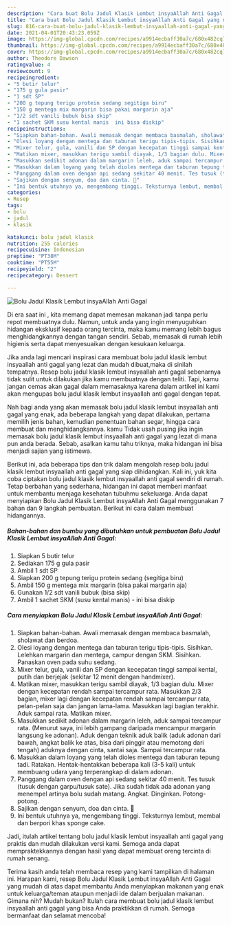 ```yaml
---
description: "Cara buat Bolu Jadul Klasik Lembut insyaAllah Anti Gagal yang nikmat Untuk Jualan"
title: "Cara buat Bolu Jadul Klasik Lembut insyaAllah Anti Gagal yang nikmat Untuk Jualan"
slug: 816-cara-buat-bolu-jadul-klasik-lembut-insyaallah-anti-gagal-yang-nikmat-untuk-jualan
date: 2021-04-01T20:43:23.059Z
image: https://img-global.cpcdn.com/recipes/a9914ecbaff30a7c/680x482cq70/bolu-jadul-klasik-lembut-insyaallah-anti-gagal-foto-resep-utama.jpg
thumbnail: https://img-global.cpcdn.com/recipes/a9914ecbaff30a7c/680x482cq70/bolu-jadul-klasik-lembut-insyaallah-anti-gagal-foto-resep-utama.jpg
cover: https://img-global.cpcdn.com/recipes/a9914ecbaff30a7c/680x482cq70/bolu-jadul-klasik-lembut-insyaallah-anti-gagal-foto-resep-utama.jpg
author: Theodore Dawson
ratingvalue: 4
reviewcount: 9
recipeingredient:
- "5 butir telur"
- "175 g gula pasir"
- "1 sdt SP"
- "200 g tepung terigu protein sedang segitiga biru"
- "150 g mentega mix margarin bisa pakai margarin aja"
- "1/2 sdt vanili bubuk bisa skip"
- "1 sachet SKM susu kental manis  ini bisa diskip"
recipeinstructions:
- "Siapkan bahan-bahan. Awali memasak dengan membaca basmalah, sholawat dan berdoa."
- "Olesi loyang dengan mentega dan taburan terigu tipis-tipis. Sisihkan. Lelehkan margarin dan mentega, campur dengan SKM. Sisihkan. Panaskan oven pada suhu sedang."
- "Mixer telur, gula, vanili dan SP dengan kecepatan tinggi sampai kental, putih dan berjejak (sekitar 12 menit dengan handmixer)."
- "Matikan mixer, masukkan terigu sambil diayak, 1/3 bagian dulu. Mixer dengan kecepatan rendah sampai tercampur rata. Masukkan 2/3 bagian, mixer lagi dengan kecepatan rendah sampai tercampur rata, pelan-pelan saja dan jangan lama-lama. Masukkan lagi bagian terakhir. Aduk sampai rata. Matikan mixer."
- "Masukkan sedikit adonan dalam margarin leleh, aduk sampai tercampur rata. (Menurut saya, ini lebih gampang daripada mencampur margarin langsung ke adonan). Aduk dengan teknik aduk balik (aduk adonan dari bawah, angkat balik ke atas, bisa dari pinggir atau memotong dari tengah) aduknya dengan cinta, santai saja. Sampai tercampur rata."
- "Masukkan dalam loyang yang telah dioles mentega dan taburan tepung tadi. Ratakan. Hentak-hentakkan beberapa kali (3-5 kali) untuk membuang udara yang terperangkap di dalam adonan."
- "Panggang dalam oven dengan api sedang sekitar 40 menit. Tes tusuk (tusuk dengan garpu/tusuk sate). Jika sudah tidak ada adonan yang menempel artinya bolu sudah matang. Angkat. Dinginkan. Potong-potong."
- "Sajikan dengan senyum, doa dan cinta. 🖤"
- "Ini bentuk utuhnya ya, mengembang tinggi. Teksturnya lembut, membal dan berpori khas sponge cake."
categories:
- Resep
tags:
- bolu
- jadul
- klasik

katakunci: bolu jadul klasik 
nutrition: 255 calories
recipecuisine: Indonesian
preptime: "PT38M"
cooktime: "PT55M"
recipeyield: "2"
recipecategory: Dessert

---
```



![Bolu Jadul Klasik Lembut insyaAllah Anti Gagal](https://img-global.cpcdn.com/recipes/a9914ecbaff30a7c/680x482cq70/bolu-jadul-klasik-lembut-insyaallah-anti-gagal-foto-resep-utama.jpg)

Di era  saat ini , kita memang dapat memesan makanan jadi tanpa perlu repot membuatnya dulu. Namun, untuk anda yang ingin menyuguhkan hidangan eksklusif kepada orang tercinta, maka kamu memang lebih bagus menghidangkannya dengan tangan sendiri. Sebab, memasak di rumah lebih higienis serta dapat menyesuaikan dengan kesukaan keluarga.

Jika anda lagi mencari inspirasi cara membuat bolu jadul klasik lembut insyaallah anti gagal yang lezat dan mudah dibuat,maka di sinilah tempatnya. Resep bolu jadul klasik lembut insyaallah anti gagal  sebenarnya tidak sulit untuk dilakukan jika kamu membuatnya dengan teliti. Tapi, kamu jangan cemas akan gagal dalam memasaknya 
karena dalam artikel ini kami akan mengupas bolu jadul klasik lembut insyaallah anti gagal dengan tepat.  



Nah bagi anda yang akan memasak bolu jadul klasik lembut insyaallah anti gagal yang enak, ada beberapa langkah yang dapat dilakukan, pertama memilih jenis bahan, kemudian penentuan bahan segar, hingga cara membuat dan menghidangkannya. kamu Tidak usah pusing jika ingin memasak bolu jadul klasik lembut insyaallah anti gagal yang lezat di mana pun anda berada. Sebab, asalkan kamu  tahu triknya, maka hidangan ini bisa menjadi sajian yang istimewa.

Berikut ini, ada beberapa tips dan trik dalam mengolah resep bolu jadul klasik lembut insyaallah anti gagal yang siap dihidangkan. Kali ini, yuk kita coba ciptakan bolu jadul klasik lembut insyaallah anti gagal sendiri di rumah. Tetap berbahan yang sederhana, hidangan ini dapat memberi manfaat untuk membantu menjaga kesehatan tubuhmu sekeluarga. Anda dapat menyiapkan Bolu Jadul Klasik Lembut insyaAllah Anti Gagal menggunakan 7 bahan dan 9 langkah pembuatan. Berikut ini cara dalam membuat hidangannya.

<!--inarticleads1-->

##### Bahan-bahan dan bumbu yang dibutuhkan untuk pembuatan Bolu Jadul Klasik Lembut insyaAllah Anti Gagal:

1. Siapkan 5 butir telur
1. Sediakan 175 g gula pasir
1. Ambil 1 sdt SP
1. Siapkan 200 g tepung terigu protein sedang (segitiga biru)
1. Ambil 150 g mentega mix margarin (bisa pakai margarin aja)
1. Gunakan 1/2 sdt vanili bubuk (bisa skip)
1. Ambil 1 sachet SKM (susu kental manis) - ini bisa diskip




<!--inarticleads2-->

##### Cara menyiapkan Bolu Jadul Klasik Lembut insyaAllah Anti Gagal:

1. Siapkan bahan-bahan. Awali memasak dengan membaca basmalah, sholawat dan berdoa.
1. Olesi loyang dengan mentega dan taburan terigu tipis-tipis. Sisihkan. Lelehkan margarin dan mentega, campur dengan SKM. Sisihkan. Panaskan oven pada suhu sedang.
1. Mixer telur, gula, vanili dan SP dengan kecepatan tinggi sampai kental, putih dan berjejak (sekitar 12 menit dengan handmixer).
1. Matikan mixer, masukkan terigu sambil diayak, 1/3 bagian dulu. Mixer dengan kecepatan rendah sampai tercampur rata. Masukkan 2/3 bagian, mixer lagi dengan kecepatan rendah sampai tercampur rata, pelan-pelan saja dan jangan lama-lama. Masukkan lagi bagian terakhir. Aduk sampai rata. Matikan mixer.
1. Masukkan sedikit adonan dalam margarin leleh, aduk sampai tercampur rata. (Menurut saya, ini lebih gampang daripada mencampur margarin langsung ke adonan). Aduk dengan teknik aduk balik (aduk adonan dari bawah, angkat balik ke atas, bisa dari pinggir atau memotong dari tengah) aduknya dengan cinta, santai saja. Sampai tercampur rata.
1. Masukkan dalam loyang yang telah dioles mentega dan taburan tepung tadi. Ratakan. Hentak-hentakkan beberapa kali (3-5 kali) untuk membuang udara yang terperangkap di dalam adonan.
1. Panggang dalam oven dengan api sedang sekitar 40 menit. Tes tusuk (tusuk dengan garpu/tusuk sate). Jika sudah tidak ada adonan yang menempel artinya bolu sudah matang. Angkat. Dinginkan. Potong-potong.
1. Sajikan dengan senyum, doa dan cinta. 🖤
1. Ini bentuk utuhnya ya, mengembang tinggi. Teksturnya lembut, membal dan berpori khas sponge cake.




Jadi, itulah artikel tentang  bolu jadul klasik lembut insyaallah anti gagal  yang praktis dan mudah dilakukan versi kami. Semoga anda dapat mempraktekkannya dengan hasil yang dapat membuat oreng tercinta di rumah senang. 

Terima kasih anda telah membaca resep yang kami tampilkan di halaman ini. Harapan kami, resep  Bolu Jadul Klasik Lembut insyaAllah Anti Gagal yang mudah di atas dapat membantu Anda menyiapkan makanan yang enak untuk keluarga/teman ataupun menjadi ide dalam berjualan makanan. Gimana nih? Mudah bukan? Itulah cara membuat bolu jadul klasik lembut insyaallah anti gagal yang bisa Anda praktikkan di rumah. Semoga bermanfaat dan selamat mencoba!

